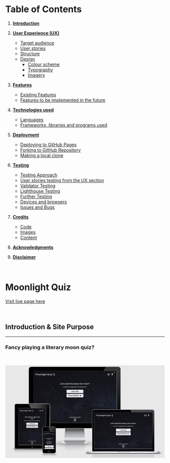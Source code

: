 # Table of Contents 

1. [**Introduction**](#Introduction-&-Site-Purpose)
2. [**User Experience (UX)**](#User-Experience-(UX))
    * [Target audience](#Target-audience)
    * [User stories](#User-stories)
    * [Structure](#Structure)
    * [Design](#Design) 
      * [Colour scheme](#Colour-scheme)
      * [Typography](#Typography)
      * [Imagery](#Imagery)

3. [**Features**](#Features)
    * [Existing Features](#Existing-Features)
    * [Features to be implemented in the future](#Features-to-be-implemented-in-the-future)

4. [**Technologies used**](#Technologies-used)
    * [Languages](#Languages)
    * [Frameworks, libraries and programs used](#Frameworks,-libraries-and-programs-used)

5. [**Deployment**](#Deployment)
    * [Deploying to GitHub Pages](#Deploying-to-GitHub-Pages)
    * [Forking to GitHub Repository](#Forking-to-GitHub-Repository)
    * [Making a local clone](#Making-a-local-clone)

6. [**Testing**](#Testing)
    * [Testing Approach](#Testing-Approach)
    * [User stories testing from the UX section](#User-stories-testing-from-the-UX-section)
    * [Validator Testing](#Validator-Testing)
    * [Lighthouse Testing](#Lighthouse-Testing)
    * [Further Testing](#Further-Testing)
    * [Devices and browsers](#Devices-and-browsers)
    * [Issues and Bugs](#Issues-and-Bugs)

7. [**Credits**](#Credits)
    * [Code](#Code)
    * [Images](#Images)
    * [Content](#Content)
   
8. [**Acknowledgments**](#Acknowledgments)

9. [**Disclaimer**](#Disclaimer)

<br>

# Moonlight Quiz

[Visit live page here](https://renatabiniek.github.io/moonlight-quiz/)

<br>

## Introduction & Site Purpose
---

### Fancy playing a literary moon quiz?
<br>

![Responsive Quiz Site](assets/images/responsive-site.png)
